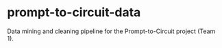 # prompt-to-circuit-data
Data mining and cleaning pipeline for the Prompt-to-Circuit project (Team 1).
